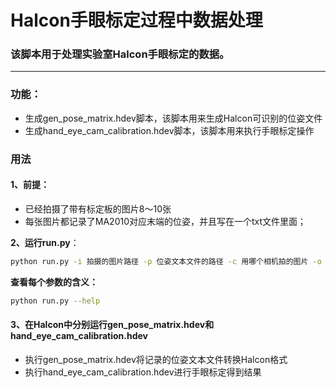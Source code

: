 

# Halcon手眼标定过程中数据处理

### 该脚本用于处理实验室Halcon手眼标定的数据。

---

### 功能：
* 生成gen_pose_matrix.hdev脚本，该脚本用来生成Halcon可识别的位姿文件
* 生成hand_eye_cam_calibration.hdev脚本，该脚本用来执行手眼标定操作

### 用法

#### **1、前提：**

* 已经拍摄了带有标定板的图片8～10张
* 每张图片都记录了MA2010对应末端的位姿，并且写在一个txt文件里面；

**2、运行run.py**：

```bash
python run.py -i 拍摄的图片路径 -p 位姿文本文件的路径 -c 用哪个相机拍的图片 -o 最终结果输出路径
```

**查看每个参数的含义：**

```bash
python run.py --help 
```

#### 3、在Halcon中分别运行gen_pose_matrix.hdev和hand_eye_cam_calibration.hdev

* 执行gen_pose_matrix.hdev将记录的位姿文本文件转换Halcon格式
* 执行hand_eye_cam_calibration.hdev进行手眼标定得到结果
